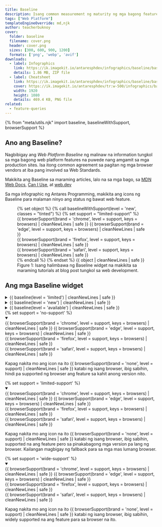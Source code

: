```yaml
---
title: Baseline
description: Isang common measurement ng maturity ng mga bagong feature sa web platform.
tags: ["Web Platform"]
templateEngineOverride: md,njk
author: teacherbuknoy
cover:
  folder: baseline
  filename: cover.png
  header: cover.png
  sizes: [300, 600, 900, 1200]
  formats: ['png', 'webp', 'avif']
downloads:
  - label: Infographics
    link: https://ik.imagekit.io/antaresphdev/infographics/baseline/baseline.zip
    details: 1.86 MB, ZIP file
  - label: Cheatsheet
    link: https://ik.imagekit.io/antaresphdev/infographics/baseline/baseline.png
    cover: https://ik.imagekit.io/antaresphdev/tr:w-500/infographics/baseline/baseline.png
    width: 1920
    height: 1080
    details: 469.4 KB, PNG file
related:
  - feature-queries
---
```

{% from "meta/utils.njk" import baseline, baselineWithSupport, browserSupport %}

## Ano ang Baseline?

Nagbibigay ang <dfn class="weight--bold">Web Platform Baseline</dfn> ng malinaw na information tungkol sa mga bagong web platform features na puwede nang amgamit sa mga production sites. Isa itong common agreement sa pagitan ng mga browser vendors at iba pang involved sa Web Standards.

Makikita ang Baseline sa maraming articles, lalo na sa mga bago, sa [MDN Web Docs](https://developer.mozilla.org), [Can I Use](https://caniuse.com), at [web.dev](https://web.dev)

Sa mga infographic ng Antares Programming, makikita ang icons ng Baseline para malaman ninyo ang status ng bawat web feature.

<figure>
  <div class="object">
    {% set object %}
      {% call baselineWithSupport(level = 'new', classes = "tinted") %}
      {% set support = "limited-support" %}
      <div class="support-indicator">
        {{ browserSupport(brand = 'chrome', level = support, keys = browsers) | cleanNewLines | safe }}
        {{ browserSupport(brand = 'edge', level = support, keys = browsers) | cleanNewLines | safe }}
      </div>
      <div class="support-indicator">
        {{ browserSupport(brand = 'firefox', level = support, keys = browsers) | cleanNewLines | safe }}
      </div>
      <div class="support-indicator">
        {{ browserSupport(brand = 'safari', level = support, keys = browsers) | cleanNewLines | safe }}
      </div>
    {% endcall %}
    {% endset %}
    {{ object | cleanNewLines | safe }}
  </div>
  <figcaption>Figure 1: Isang halimbawa ng Baseline widget na makikita sa maraming tutorials at blog post tungkol sa web development.</figcaption>
</figure>

## Ang mga Baseline widget

<div>
  <details class="disclosure">
    <summary class="disclosure__notice padding-block--none padding-inline-start--none">{{ baseline(level = 'limited') | cleanNewLines | safe }}</summary>
    <div class="disclosure__body">
      <p>Kapag <dfn class="weight--bold">Limited Availability</dfn> ang isang feature, ibig sabihin, hindi pa ito supported sa pinakagamitíng mga browser. hindi pa ito gagana sa maraming devices</p>
    </div>
  </details>
  <details class="disclosure">
    <summary class="disclosure__notice padding-block--none padding-inline-start--none">{{ baseline(level = 'new') | cleanNewLines | safe }}</summary>
    <div class="disclosure__body">
      <p>Kapag <dfn class="weight--bold">Newly Available</dfn> ang isang feature, simula sa naka-indicate na taon, gumagana na ang feature na ito sa lahat ng latest devices at web browser versions</p>
      <p>Kapag Newly Available na ang feature, puwede mo na itong aralin at gamitin sa mga website, pero kailangan mong maglagay ng fallback para sa mga mas lumang browser.</p>
    </div>
  </details>
  <details class="disclosure">
    <summary class="disclosure__notice padding-block--none padding-inline-start--none">{{ baseline(level = 'available') | cleanNewLines | safe }}</summary>
    <div class="disclosure__body">
      <p>Kapag <dfn class="weight--bold">Widely Available</dfn> ang isang feature, gumagana ang feature na ito sa maraming browsers at devices. Nagiging Widely Available ang isang feature kapag 30 months na ito sa Newly Available status.</p>
      <p>Kapag Widely Available na ang isang feature, puwede mo na itong gamitin sa mga production-level na apps at websites.</p>  
    </div>
  </details>
</div>

<div class="margin-block-start--l">
  {% set support = 'no-support' %}
  <details class="disclosure" open>
    <summary class="disclosure__notice padding-block--none padding-inline-start--none">
      <div class="baseline">
        <div class="browsers">
          <div class="support-indicator">{{ browserSupport(brand = 'chrome', level = support, keys = browsers) | cleanNewLines | safe }}
            {{ browserSupport(brand = 'edge', level = support, keys = browsers) | cleanNewLines | safe }}</div>
          <div class="support-indicator">{{ browserSupport(brand = 'firefox', level = support, keys = browsers) | cleanNewLines | safe }}</div>
          <div class="support-indicator">{{ browserSupport(brand = 'safari', level = support, keys = browsers) | cleanNewLines | safe }}</div>
        </div>
      </div>
    </summary>
    <div class="disclosure__body">
      <p>Kapag nakita mo ang icon na ito <span class="support-indicator">{{ browserSupport(brand = 'none', level = support) | cleanNewLines | safe }}</span> katabi ng isang browser, ibig sabihin, hindi pa supported ng browser ang feature sa kahit anong version nito.</p>
    </div>
  </details>
  {% set support = 'limited-support' %}
  <details class="disclosure" open>
    <summary class="disclosure__notice padding-block--none padding-inline-start--none">
      <div class="baseline">
        <div class="browsers">
          <div class="support-indicator">{{ browserSupport(brand = 'chrome', level = support, keys = browsers) | cleanNewLines | safe }}
            {{ browserSupport(brand = 'edge', level = support, keys = browsers) | cleanNewLines | safe }}</div>
          <div class="support-indicator">{{ browserSupport(brand = 'firefox', level = support, keys = browsers) | cleanNewLines | safe }}</div>
          <div class="support-indicator">{{ browserSupport(brand = 'safari', level = support, keys = browsers) | cleanNewLines | safe }}</div>
        </div>
      </div>
    </summary>
    <div class="disclosure__body">
      <p>Kapag nakita mo ang icon na ito <span class="support-indicator">{{ browserSupport(brand = 'none', level = support) | cleanNewLines | safe }}</span> katabi ng isang browser, ibig sabihin, supported na ang feature pero sa pinakabagong mga version pa lang ng browser. Kailangan magbigay ng fallback para sa mga mas lumang browser.</p>
    </div>
  </details>
  {% set support = 'wide-support' %}
  <details class="disclosure" open>
    <summary class="disclosure__notice padding-block--none padding-inline-start--none">
      <div class="baseline">
        <div class="browsers">
          <div class="support-indicator">{{ browserSupport(brand = 'chrome', level = support, keys = browsers) | cleanNewLines | safe }}
            {{ browserSupport(brand = 'edge', level = support, keys = browsers) | cleanNewLines | safe }}</div>
          <div class="support-indicator">{{ browserSupport(brand = 'firefox', level = support, keys = browsers) | cleanNewLines | safe }}</div>
          <div class="support-indicator">{{ browserSupport(brand = 'safari', level = support, keys = browsers) | cleanNewLines | safe }}</div>
        </div>
      </div>
    </summary>
    <div class="disclosure__body">
      <p>Kapag nakita mo ang icon na ito <span class="support-indicator">{{ browserSupport(brand = 'none', level = support) | cleanNewLines | safe }}</span> katabi ng isang browser, ibig sabihin, widely supported na ang feature para sa browser na ito.</p>
    </div>
  </details>
</div>